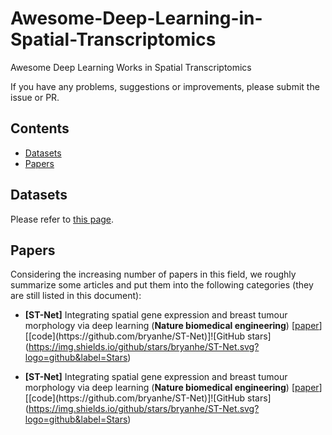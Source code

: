 # Awesome-Deep-Learning-in-Spatial-Transcriptomics
Awesome Deep Learning Works in Spatial Transcriptomics

If you have any problems, suggestions or improvements, please submit the issue or PR.

## Contents
* [Datasets](#datasets)
* [Papers](#papers)

## Datasets
Please refer to [this page]().

## Papers
Considering the increasing number of papers in this field, we roughly summarize some articles and put them into the following categories (they are still listed in this document):

- <a name="ST-Net"></a>**[ST-Net]** Integrating spatial gene expression and breast tumour morphology via deep learning (**Nature biomedical engineering**) [[paper]([https://ieeexplore.ieee.org/document/10251149](https://www.nature.com/articles/s41551-020-0578-x))][[code](https://github.com/bryanhe/ST-Net)]![GitHub stars](https://img.shields.io/github/stars/bryanhe/ST-Net.svg?logo=github&label=Stars)


- <a name="ST-Net"></a>**[ST-Net]** Integrating spatial gene expression and breast tumour morphology via deep learning (**Nature biomedical engineering**) [[paper]([https://ieeexplore.ieee.org/document/10251149](https://www.nature.com/articles/s41551-020-0578-x))][[code](https://github.com/bryanhe/ST-Net)]![GitHub stars](https://img.shields.io/github/stars/bryanhe/ST-Net.svg?logo=github&label=Stars)


